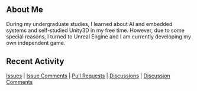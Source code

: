 ## About Me
During my undergraduate studies, I learned about AI and embedded systems and self-studied Unity3D in my free time. However, due to some special reasons, I turned to Unreal Engine and I am currently developing my own independent game.

## Recent Activity
[Issues](https://github.com/search?q=author%3AunStone+is%3Aissue&type=issues) | 
[Issue Comments](https://github.com/search?q=commenter%3AunStone) | 
[Pull Requests](https://github.com/search?q=author%3AunStone+is%3Apr+-user%3AunStone&type=issues) | 
[Discussions](https://github.com/discussions?discussions_q=author%3AunStone) | 
[Discussion Comments](https://github.com/discussions?discussions_q=commenter%3AunStone)

